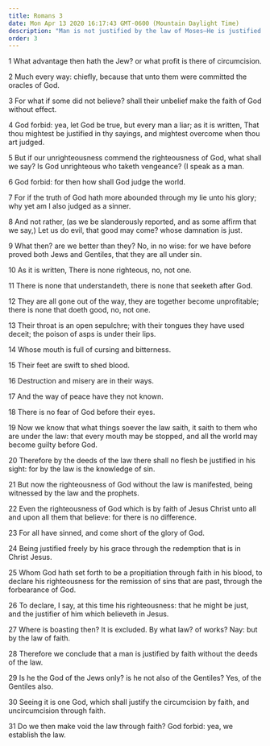 ```yaml
---
title: Romans 3
date: Mon Apr 13 2020 16:17:43 GMT-0600 (Mountain Daylight Time)
description: "Man is not justified by the law of Moses—He is justified through righteousness, which comes through faith in Christ, made possible through Christ’s atoning sacrifice."
order: 3
---
```


1 What advantage then hath the Jew? or what profit is there of circumcision.

2 Much every way: chiefly, because that unto them were committed the oracles of God.

3 For what if some did not believe? shall their unbelief make the faith of God without effect.

4 God forbid: yea, let God be true, but every man a liar; as it is written, That thou mightest be justified in thy sayings, and mightest overcome when thou art judged.

5 But if our unrighteousness commend the righteousness of God, what shall we say? Is God unrighteous who taketh vengeance? (I speak as a man.

6 God forbid: for then how shall God judge the world.

7 For if the truth of God hath more abounded through my lie unto his glory; why yet am I also judged as a sinner.

8 And not rather, (as we be slanderously reported, and as some affirm that we say,) Let us do evil, that good may come? whose damnation is just.

9 What then? are we better than they? No, in no wise: for we have before proved both Jews and Gentiles, that they are all under sin.

10 As it is written, There is none righteous, no, not one.

11 There is none that understandeth, there is none that seeketh after God.

12 They are all gone out of the way, they are together become unprofitable; there is none that doeth good, no, not one.

13 Their throat is an open sepulchre; with their tongues they have used deceit; the poison of asps is under their lips.

14 Whose mouth is full of cursing and bitterness.

15 Their feet are swift to shed blood.

16 Destruction and misery are in their ways.

17 And the way of peace have they not known.

18 There is no fear of God before their eyes.

19 Now we know that what things soever the law saith, it saith to them who are under the law: that every mouth may be stopped, and all the world may become guilty before God.

20 Therefore by the deeds of the law there shall no flesh be justified in his sight: for by the law is the knowledge of sin.

21 But now the righteousness of God without the law is manifested, being witnessed by the law and the prophets.

22 Even the righteousness of God which is by faith of Jesus Christ unto all and upon all them that believe: for there is no difference.

23 For all have sinned, and come short of the glory of God.

24 Being justified freely by his grace through the redemption that is in Christ Jesus.

25 Whom God hath set forth to be a propitiation through faith in his blood, to declare his righteousness for the remission of sins that are past, through the forbearance of God.

26 To declare, I say, at this time his righteousness: that he might be just, and the justifier of him which believeth in Jesus.

27 Where is boasting then? It is excluded. By what law? of works? Nay: but by the law of faith.

28 Therefore we conclude that a man is justified by faith without the deeds of the law.

29 Is he the God of the Jews only? is he not also of the Gentiles? Yes, of the Gentiles also.

30 Seeing it is one God, which shall justify the circumcision by faith, and uncircumcision through faith.

31 Do we then make void the law through faith? God forbid: yea, we establish the law.
